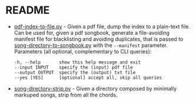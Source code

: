 # README

- [pdf-index-to-file.py](pdf-index-to-file.py) - Given a pdf file, dump the index to a plain-text file. Can be used for, given a pdf songbook, generate a file-avoiding manifest file for blacklisting and avoiding duplicates, that is passed to [song-directory-to-songbook.py](/README.md#contents-and-usage) with the `--manifest` parameter. Parameters (all optional, complementary to CLI queries):
  ```
  -h, --help       show this help message and exit
  --input INPUT    specify the (input) pdf file
  --output OUTPUT  specify the (output) txt file
  --yes [YES]      [optional] accept all, skip all queries
  ```

- [song-directory-strip.py](song-directory-strip.py) - Given a directory composed by minimally markuped songs, strip from all the chords.
